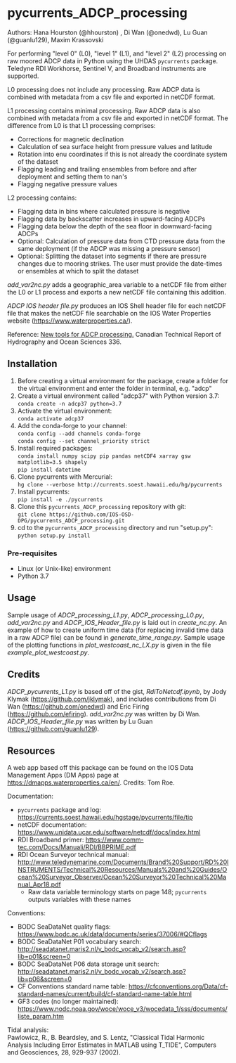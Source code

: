 # pycurrents_ADCP_processing

Authors: Hana Hourston (@hhourston) , Di Wan (@onedwd), Lu Guan (@guanlu129), Maxim Krassovski

For performing "level 0" (L0), "level 1" (L1), and "level 2" (L2) processing on raw 
moored ADCP data in Python using the UHDAS `pycurrents` package. Teledyne RDI Workhorse, 
Sentinel V, and Broadband instruments are supported.

L0 processing does not include any processing. Raw ADCP data is combined with metadata from a csv file and exported in netCDF format. 

L1 processing contains minimal processing. Raw ADCP data is also combined with metadata from a csv file and exported in netCDF format. The difference from L0 is that L1 processing comprises:
* Corrections for magnetic declination
* Calculation of sea surface height from pressure values and latitude
* Rotation into enu coordinates if this is not already the coordinate system of the dataset
* Flagging leading and trailing ensembles from before and after deployment and setting them to nan's
* Flagging negative pressure values

L2 processing contains:
* Flagging data in bins where calculated pressure is negative
* Flagging data by backscatter increases in upward-facing ADCPs
* Flagging data below the depth of the sea floor in downward-facing ADCPs
* Optional: Calculation of pressure data from CTD pressure data from the same deployment (if the ADCP was missing a pressure sensor)
* Optional: Splitting the dataset into segments if there are pressure changes due to mooring strikes. The user must provide the date-times or ensembles at which to split the dataset

*add_var2nc.py* adds a geographic_area variable to a netCDF file from either the L0 or L1 process and exports a new netCDF file containing this addition.

*ADCP IOS header file.py* produces an IOS Shell header file for each netCDF file that makes the netCDF file searchable on the IOS Water Properties website (https://www.waterproperties.ca/). 

Reference: [New tools for ADCP processing.](https://waves-vagues.dfo-mpo.gc.ca/library-bibliotheque/40993127.pdf) Canadian Technical Report of Hydrography and Ocean Sciences 336.

## Installation
1. Before creating a virtual environment for the package, create a folder for the virtual environment and enter the folder in terminal, e.g. "adcp"  
2. Create a virtual environment called "adcp37" with Python version 3.7:  
        `conda create -n adcp37 python=3.7`
3. Activate the virtual environment:  
        `conda activate adcp37`
4. Add the conda-forge to your channel:  
        `conda config --add channels conda-forge`  
        `conda config --set channel_priority strict`
4. Install required packages:  
        `conda install numpy scipy pip pandas netCDF4 xarray gsw matplotlib=3.5 shapely`  
        `pip install datetime`  
5. Clone pycurrents with Mercurial:  
        `hg clone --verbose http://currents.soest.hawaii.edu/hg/pycurrents`  
6. Install pycurrents:  
        `pip install -e ./pycurrents`  
6. Clone this `pycurrents_ADCP_processing` repository with git:  
        `git clone https://github.com/IOS-OSD-DPG/pycurrents_ADCP_processing.git`  
7. cd to the `pycurrents_ADCP_processing` directory and run "setup.py":  
        `python setup.py install`

### Pre-requisites
* Linux (or Unix-like) environment
* Python 3.7

## Usage 
Sample usage of *ADCP_processing_L1.py*, *ADCP_processing_L0.py*, *add_var2nc.py* and *ADCP_IOS_Header_file.py* is laid out in *create_nc.py*. An example of how to create uniform time data (for replacing invalid time data in a raw ADCP file) can be found in *generate_time_range.py*. Sample usage of the plotting functions in *plot_westcoast_nc_LX.py* is given in the file *example_plot_westcoast.py*.

## Credits
*ADCP_pycurrents_L1.py* is based off of the gist, *RdiToNetcdf.ipynb*, by Jody Klymak (https://github.com/jklymak), and includes contributions from Di Wan (https://github.com/onedwd) and Eric Firing (https://github.com/efiring). *add_var2nc.py* was written by Di Wan. *ADCP_IOS_Header_file.py* was written by Lu Guan (https://github.com/guanlu129).

## Resources
A web app based off this package can be found on the IOS Data Management Apps (DM Apps) page at https://dmapps.waterproperties.ca/en/. Credits: Tom Roe.

Documentation:
* `pycurrents` package and log: https://currents.soest.hawaii.edu/hgstage/pycurrents/file/tip
* netCDF documentation: https://www.unidata.ucar.edu/software/netcdf/docs/index.html
* RDI Broadband primer: https://www.comm-tec.com/Docs/Manuali/RDI/BBPRIME.pdf
* RDI Ocean Surveyor technical manual: http://www.teledynemarine.com/Documents/Brand%20Support/RD%20INSTRUMENTS/Technical%20Resources/Manuals%20and%20Guides/Ocean%20Surveyor_Observer/Ocean%20Surveyor%20Technical%20Manual_Apr18.pdf
    * Raw data variable terminology starts on page 148; `pycurrents` outputs variables with these names

Conventions:
* BODC SeaDataNet quality flags: https://www.bodc.ac.uk/data/documents/series/37006/#QCflags
* BODC SeaDataNet P01 vocabulary search: http://seadatanet.maris2.nl/v_bodc_vocab_v2/search.asp?lib=p01&screen=0
* BODC SeaDataNet P06 data storage unit search: http://seadatanet.maris2.nl/v_bodc_vocab_v2/search.asp?lib=p06&screen=0
* CF Conventions standard name table: https://cfconventions.org/Data/cf-standard-names/current/build/cf-standard-name-table.html 
* GF3 codes (no longer maintained): https://www.nodc.noaa.gov/woce/woce_v3/wocedata_1/sss/documents/liste_param.htm

Tidal analysis:  
Pawlowicz, R., B. Beardsley, and S. Lentz, "Classical Tidal Harmonic Analysis Including Error Estimates in MATLAB 
using T_TIDE", Computers and Geosciences, 28, 929-937 (2002).